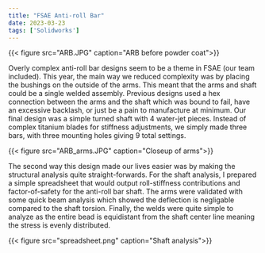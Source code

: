 ```yaml
---
title: "FSAE Anti-roll Bar"
date: 2023-03-23
tags: ['Solidworks']
---
```


{{< figure src="ARB.JPG"  caption="ARB before powder coat">}}

Overly complex anti-roll bar designs seem to be a theme in FSAE (our team included). This year, the main way we reduced complexity was by placing the bushings on the outside of the arms. This meant that the arms and shaft could be a single welded assembly. Previous designs used a hex connection between the arms and the shaft which was bound to fail, have an excessive backlash, or just be a pain to manufacture at minimum. Our final design was a simple turned shaft with 4 water-jet pieces. Instead of complex titanium blades for stiffness adjustments, we simply made three bars, with three mounting holes giving 9 total settings.

{{< figure src="ARB_arms.JPG"  caption="Closeup of arms">}}

The second way this design made our lives easier was by making the structural analysis quite straight-forwards. For the shaft analysis, I prepared a simple spreadsheet that would output roll-stiffness contributions and factor-of-safety for the anti-roll bar shaft. The arms were validated with some quick beam analysis which showed the deflection is negligable compared to the shaft torsion. Finally, the welds were quite simple to analyze as the entire bead is equidistant from the shaft center line meaning the stress is evenly distributed.

{{< figure src="spreadsheet.png"  caption="Shaft analysis">}}